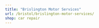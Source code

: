 ```yaml
---
title: "Brislington Motor Services"
url: /bristol/brislington-motor-services/
shop: car repair
---
```

